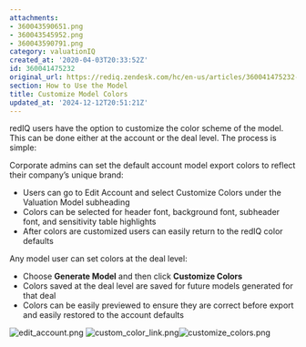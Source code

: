 ```yaml
---
attachments:
- 360043590651.png
- 360043545952.png
- 360043590791.png
category: valuationIQ
created_at: '2020-04-03T20:33:52Z'
id: 360041475232
original_url: https://rediq.zendesk.com/hc/en-us/articles/360041475232-Customize-Model-Colors
section: How to Use the Model
title: Customize Model Colors
updated_at: '2024-12-12T20:51:21Z'
---
```


redIQ users have the option to customize the color scheme of the model. This can be done either at the account or the deal level. The process is simple:

Corporate admins can set the default account model export colors to reflect their company’s unique brand:

* Users can go to Edit Account and select Customize Colors under the Valuation Model subheading
* Colors can be selected for header font, background font, subheader font, and sensitivity table highlights
* After colors are customized users can easily return to the redIQ color defaults

Any model user can set colors at the deal level:

* Choose **Generate Model** and then click **Customize Colors**
* Colors saved at the deal level are saved for future models generated for that deal
* Colors can be easily previewed to ensure they are correct before export and easily restored to the account defaults

![edit_account.png](https://rediq.zendesk.com/hc/article_attachments/360043590651/edit_account.png) ![custom_color_link.png](https://rediq.zendesk.com/hc/article_attachments/360043545952/custom_color_link.png)![customize_colors.png](https://rediq.zendesk.com/hc/article_attachments/360043590791/customize_colors.png)